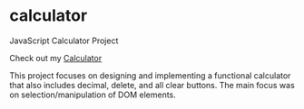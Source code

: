 # calculator
JavaScript Calculator Project

Check out my [Calculator](https://apcurran.github.io/calculator/)

This project focuses on designing and implementing a functional calculator that also includes decimal, delete, and all clear buttons.  The main focus was on selection/manipulation of DOM elements.
